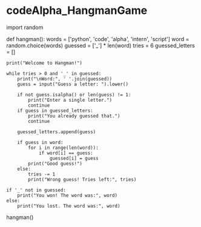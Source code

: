 # codeAlpha_HangmanGame
import random

def hangman():
    words = ['python', 'code', 'alpha', 'intern', 'script']
    word = random.choice(words)
    guessed = ['_'] * len(word)
    tries = 6
    guessed_letters = []

    print("Welcome to Hangman!")

    while tries > 0 and '_' in guessed:
        print("\nWord:", ' '.join(guessed))
        guess = input("Guess a letter: ").lower()

        if not guess.isalpha() or len(guess) != 1:
            print("Enter a single letter.")
            continue
        if guess in guessed_letters:
            print("You already guessed that.")
            continue

        guessed_letters.append(guess)

        if guess in word:
            for i in range(len(word)):
                if word[i] == guess:
                    guessed[i] = guess
            print("Good guess!")
        else:
            tries -= 1
            print("Wrong guess! Tries left:", tries)

    if '_' not in guessed:
        print("You won! The word was:", word)
    else:
        print("You lost. The word was:", word)

hangman()
